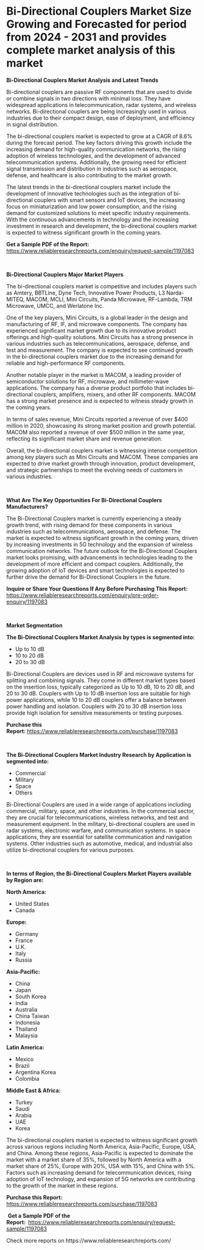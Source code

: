 <p><h1>Bi-Directional Couplers Market Size Growing and Forecasted for period from 2024 - 2031 and provides complete market analysis of this market</h1></p><p><strong>Bi-Directional Couplers Market Analysis and Latest Trends</strong></p>
<p><p>Bi-directional couplers are passive RF components that are used to divide or combine signals in two directions with minimal loss. They have widespread applications in telecommunication, radar systems, and wireless networks. Bi-directional couplers are being increasingly used in various industries due to their compact design, ease of deployment, and efficiency in signal distribution.</p><p>The bi-directional couplers market is expected to grow at a CAGR of 8.6% during the forecast period. The key factors driving this growth include the increasing demand for high-quality communication networks, the rising adoption of wireless technologies, and the development of advanced telecommunication systems. Additionally, the growing need for efficient signal transmission and distribution in industries such as aerospace, defense, and healthcare is also contributing to the market growth.</p><p>The latest trends in the bi-directional couplers market include the development of innovative technologies such as the integration of bi-directional couplers with smart sensors and IoT devices, the increasing focus on miniaturization and low power consumption, and the rising demand for customized solutions to meet specific industry requirements. With the continuous advancements in technology and the increasing investment in research and development, the bi-directional couplers market is expected to witness significant growth in the coming years.</p></p>
<p><strong>Get a Sample PDF of the Report:&nbsp;</strong> <a href="https://www.reliableresearchreports.com/enquiry/request-sample/1197083">https://www.reliableresearchreports.com/enquiry/request-sample/1197083</a></p>
<p>&nbsp;</p>
<p><strong>Bi-Directional Couplers Major Market Players</strong></p>
<p><p>The bi-directional couplers market is competitive and includes players such as Amtery, BBTLine, Dyne Tech, Innovative Power Products, L3 Narda-MITEQ, MACOM, MCLI, Mini Circuits, Panda Microwave, RF-Lambda, TRM Microwave, UMCC, and Werlatone Inc. </p><p>One of the key players, Mini Circuits, is a global leader in the design and manufacturing of RF, IF, and microwave components. The company has experienced significant market growth due to its innovative product offerings and high-quality solutions. Mini Circuits has a strong presence in various industries such as telecommunications, aerospace, defense, and test and measurement. The company is expected to see continued growth in the bi-directional couplers market due to the increasing demand for reliable and high-performance RF components.</p><p>Another notable player in the market is MACOM, a leading provider of semiconductor solutions for RF, microwave, and millimeter-wave applications. The company has a diverse product portfolio that includes bi-directional couplers, amplifiers, mixers, and other RF components. MACOM has a strong market presence and is expected to witness steady growth in the coming years.</p><p>In terms of sales revenue, Mini Circuits reported a revenue of over $400 million in 2020, showcasing its strong market position and growth potential. MACOM also reported a revenue of over $500 million in the same year, reflecting its significant market share and revenue generation.</p><p>Overall, the bi-directional couplers market is witnessing intense competition among key players such as Mini Circuits and MACOM. These companies are expected to drive market growth through innovation, product development, and strategic partnerships to meet the evolving needs of customers in various industries.</p></p>
<p>&nbsp;</p>
<p><strong>What Are The Key Opportunities For Bi-Directional Couplers Manufacturers?</strong></p>
<p><p>The Bi-Directional Couplers market is currently experiencing a steady growth trend, with rising demand for these components in various industries such as telecommunications, aerospace, and defense. The market is expected to witness significant growth in the coming years, driven by increasing investments in 5G technology and the expansion of wireless communication networks. The future outlook for the Bi-Directional Couplers market looks promising, with advancements in technologies leading to the development of more efficient and compact couplers. Additionally, the growing adoption of IoT devices and smart technologies is expected to further drive the demand for Bi-Directional Couplers in the future.</p></p>
<p><strong>Inquire or Share Your Questions If Any Before Purchasing This Report:</strong> <a href="https://www.reliableresearchreports.com/enquiry/pre-order-enquiry/1197083">https://www.reliableresearchreports.com/enquiry/pre-order-enquiry/1197083</a></p>
<p>&nbsp;</p>
<p><strong>Market Segmentation</strong></p>
<p><strong>The Bi-Directional Couplers Market Analysis by types is segmented into:</strong></p>
<p><ul><li>Up to 10 dB</li><li>10 to 20 dB</li><li>20 to 30 dB</li></ul></p>
<p><p>Bi-Directional Couplers are devices used in RF and microwave systems for splitting and combining signals. They come in different market types based on the insertion loss, typically categorized as Up to 10 dB, 10 to 20 dB, and 20 to 30 dB. Couplers with Up to 10 dB insertion loss are suitable for high power applications, while 10 to 20 dB couplers offer a balance between power handling and isolation. Couplers with 20 to 30 dB insertion loss provide high isolation for sensitive measurements or testing purposes.</p></p>
<p><strong>Purchase this Report:&nbsp;</strong><a href="https://www.reliableresearchreports.com/purchase/1197083">https://www.reliableresearchreports.com/purchase/1197083</a></p>
<p>&nbsp;</p>
<p><strong>The Bi-Directional Couplers Market Industry Research by Application is segmented into:</strong></p>
<p><ul><li>Commercial</li><li>Military</li><li>Space</li><li>Others</li></ul></p>
<p><p>Bi-Directional Couplers are used in a wide range of applications including commercial, military, space, and other industries. In the commercial sector, they are crucial for telecommunications, wireless networks, and test and measurement equipment. In the military, bi-directional couplers are used in radar systems, electronic warfare, and communication systems. In space applications, they are essential for satellite communication and navigation systems. Other industries such as automotive, medical, and industrial also utilize bi-directional couplers for various purposes.</p></p>
<p>&nbsp;</p>
<p><strong>In terms of Region, the Bi-Directional Couplers Market Players available by Region are:</strong></p>
<p>
    <p> <strong> North America: </strong>
        <ul>
            <li>United States</li>
            <li>Canada</li>
        </ul>
        </p> 
    <p> <strong> Europe: </strong>
        <ul>
            <li>Germany</li>
            <li>France</li>
            <li>U.K.</li>
            <li>Italy</li>
            <li>Russia</li>
        </ul>
        </p> 
    <p> <strong> Asia-Pacific: </strong>
        <ul>
            <li>China</li>
            <li>Japan</li>
            <li>South Korea</li>
            <li>India</li>
            <li>Australia</li>
            <li>China Taiwan</li>
            <li>Indonesia</li>
            <li>Thailand</li>
            <li>Malaysia</li>
        </ul>
        </p> 
    <p> <strong> Latin America: </strong>
        <ul>
            <li>Mexico</li>
            <li>Brazil</li>
            <li>Argentina Korea</li>
            <li>Colombia</li>
        </ul>
        </p> 
    <p> <strong> Middle East & Africa: </strong>
        <ul>
            <li>Turkey</li>
            <li>Saudi</li>
            <li>Arabia</li>
            <li>UAE</li>
            <li>Korea</li>
        </ul>
    </p>
    </p>
<p><p>The bi-directional couplers market is expected to witness significant growth across various regions including North America, Asia-Pacific, Europe, USA, and China. Among these regions, Asia-Pacific is expected to dominate the market with a market share of 35%, followed by North America with a market share of 25%, Europe with 20%, USA with 15%, and China with 5%. Factors such as increasing demand for telecommunication devices, rising adoption of IoT technology, and expansion of 5G networks are contributing to the growth of the market in these regions.</p></p>
<p><strong>Purchase this Report: </strong><a href="https://www.reliableresearchreports.com/purchase/1197083">https://www.reliableresearchreports.com/purchase/1197083</a></p>
<p>&nbsp;<strong>Get a Sample PDF of the Report:&nbsp;&nbsp;</strong><a href="https://www.reliableresearchreports.com/enquiry/request-sample/1197083">https://www.reliableresearchreports.com/enquiry/request-sample/1197083</a></p>
<p><strong></strong></p>
<p>Check more reports on https://www.reliableresearchreports.com/</p>